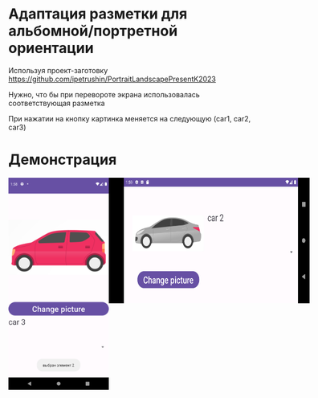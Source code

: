 # Адаптация разметки для альбомной/портретной ориентации

Используя проект-заготовку   https://github.com/ipetrushin/PortraitLandscapePresentK2023

Нужно, что бы при перевороте экрана использовалась соответствующая разметка

При нажатии на кнопку картинка меняется на следующую (car1, car2, car3)
# Демонстрация

<div style="display: flex;">
  <img src='assets/demo1.png' width='200'>
  <img src='assets/demo2.png' width='400' height='250'>
</div>
